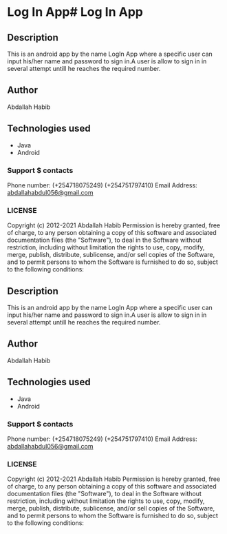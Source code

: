 # Log In App# Log In App


## Description
This is an android app by the name LogIn App where a specific user can input his/her name and password to sign in.A user is allow to sign in in several attempt untill he reaches the required number.

## Author
 Abdallah Habib
## Technologies used
* Java
* Android

### Support $ contacts
Phone number: (+254718075249)
          (+254751797410)
Email Address: abdallahabdul056@gmail.com
### LICENSE
Copyright (c) 2012-2021 Abdallah Habib
Permission is hereby granted, free of charge, to any person obtaining a copy of this software and associated documentation files (the "Software"), to deal in the Software without restriction, including without limitation the rights to use, copy, modify, merge, publish, distribute, sublicense, and/or sell copies of the Software, and to permit persons to whom the Software is furnished to do so, subject to the following conditions:


## Description
This is an android app by the name LogIn App where a specific user can input his/her name and password to sign in.A user is allow to sign in in several attempt untill he reaches the required number.

## Author
 Abdallah Habib
## Technologies used
* Java
* Android

### Support $ contacts
Phone number: (+254718075249)
          (+254751797410)
Email Address: abdallahabdul056@gmail.com
### LICENSE
Copyright (c) 2012-2021 Abdallah Habib
Permission is hereby granted, free of charge, to any person obtaining a copy of this software and associated documentation files (the "Software"), to deal in the Software without restriction, including without limitation the rights to use, copy, modify, merge, publish, distribute, sublicense, and/or sell copies of the Software, and to permit persons to whom the Software is furnished to do so, subject to the following conditions:

